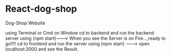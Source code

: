# React-dog-shop

Dog-Shop Website

using Terminal or Cmd on Window 
  cd to backend and run the backend server using (npm start)---> When you see the Server is on Fire...,ready to go!!!!
  cd to frontend and run the server using (npm start) ---> open localhost:3000 and see the Result.
